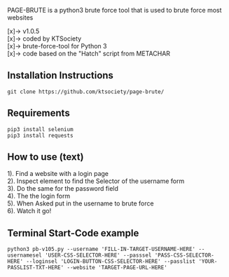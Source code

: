 PAGE-BRUTE is a python3 brute force tool that is used to brute force most websites

 [x]-> v1.0.5</br>
 [x]-> coded by KTSociety</br>
 [x]-> brute-force-tool for Python 3</br>
 [x]-> code based on the "Hatch" script from METACHAR</br>
 
## Installation Instructions
```
git clone https://github.com/ktsociety/page-brute/
```

## Requirements
```
pip3 install selenium
pip3 install requests
```

## How to use (text)
1). Find a website with a login page<br>
2). Inspect element to find the Selector of the username form<br>
3). Do the same for the password field<br>
4). The the login form <br>
5). When Asked put in the username to brute force<br>
6). Watch it go!
<br>
## Terminal Start-Code example
```
python3 pb-v105.py --username 'FILL-IN-TARGET-USERNAME-HERE' --usernamesel 'USER-CSS-SELECTOR-HERE' --passsel 'PASS-CSS-SELECTOR-HERE' --loginsel 'LOGIN-BUTTON-CSS-SELECTOR-HERE' --passlist 'YOUR-PASSLIST-TXT-HERE' --website 'TARGET-PAGE-URL-HERE'
```
